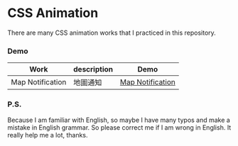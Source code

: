 # CSS Animation

There are many CSS animation works that I practiced in this repository. 


### Demo

Work | description | Demo
--- | --- | ---
Map Notification  | 地圖通知 | [Map Notification](https://arcobalenoi27.github.io/css-animation-practice/map-notification/)

### P.S.

Because I am familiar with English, so maybe I have many typos and make a mistake in English grammar. So please correct me if I am wrong in English. It really help me a lot, thanks.
